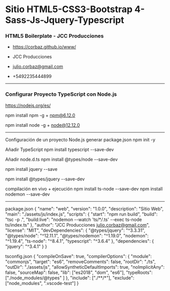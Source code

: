 # Sitio HTML5-CSS3-Bootstrap 4-Sass-Js-Jquery-Typescript

### HTML5 Boilerplate - JCC Producciones

- https://corbaz.github.io/www/

* JCC Producciones

* julio.corbaz@gmail.com

* +5492235444899

---

### Configurar Proyecto TypeScript con Node.js

https://nodejs.org/es/

npm install npm -g + npm@6.12.0

npm install node -g + node@12.12.0

---

Configuración de un proyecto Node.js generar package.json
npm init -y

Añadir TypeScript
npm install typescript --save-dev

Añadir node.d.ts
npm install @types/node --save-dev

npm install jquery --save

npm install @types/jquery --save-dev

compilación en vivo + ejecución
npm install ts-node --save-dev
npm install nodemon --save-dev

---

package.json
{
"name": "web",
"version": "1.0.0",
"description": "Sitio Web",
"main": "./assets/js/index.js",
"scripts": {
"start": "npm run build",
"build": "tsc -p .",
"build:live": "nodemon --watch 'ts/\*_/_.ts' --exec ts-node ts/index.ts"
},
"author": "JCC Producciones <julio.corbaz@gmail.com>",
"license": "MIT",
"devDependencies": {
"@types/jquery": "^3.3.31",
"@types/node": "^12.11.1",
"@types/nodemon": "^1.19.0",
"nodemon": "^1.19.4",
"ts-node": "^8.4.1",
"typescript": "^3.6.4"
},
"dependencies": {
"jquery": "^3.4.1"
}
}

tsconfig.json
{
"compileOnSave": true,
"compilerOptions": {
"module": "commonjs",
"target": "es6",
"removeComments": false,
"rootDir": "./ts",
"outDir": "./assets/js",
"allowSyntheticDefaultImports": true,
"noImplicitAny": false,
"sourceMap": false,
"lib": ["es2018", "dom", "es6"],
"typeRoots": ["./node_modules/@types" ]
},
"include": ["./**/*"],
"exclude": ["node_modules", ".vscode-test"]
}
